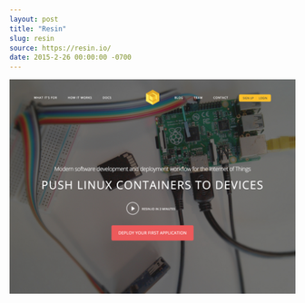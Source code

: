 ```yaml
---
layout: post
title: "Resin"
slug: resin
source: https://resin.io/
date: 2015-2-26 00:00:00 -0700
---
```


<img src="/assets/img/screenshots/resin.jpg">
